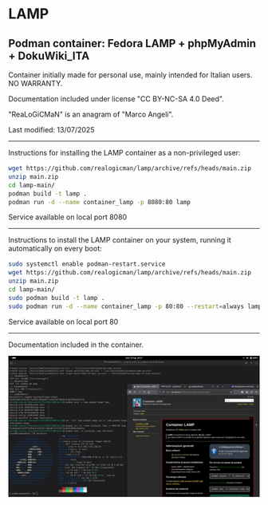 # LAMP

## Podman container: Fedora LAMP + phpMyAdmin + DokuWiki_ITA

Container initially made for personal use, mainly intended for Italian users. NO WARRANTY.

Documentation included under license "CC BY-NC-SA 4.0 Deed".

"ReaLoGiCMaN" is an anagram of "Marco Angeli".

Last modified: 13/07/2025

----

Instructions for installing the LAMP container as a non-privileged user:

```bash
wget https://github.com/realogicman/lamp/archive/refs/heads/main.zip
unzip main.zip
cd lamp-main/ 
podman build -t lamp .
podman run -d --name container_lamp -p 8080:80 lamp
```

Service available on local port 8080

----

Instructions to install the LAMP container on your system, running it automatically on every boot:

```bash
sudo systemctl enable podman-restart.service
wget https://github.com/realogicman/lamp/archive/refs/heads/main.zip
unzip main.zip
cd lamp-main/ 
sudo podman build -t lamp .
sudo podman run -d --name container_lamp -p 80:80 --restart=always lamp
```

Service available on local port 80

----

Documentation included in the container.

![](lamp.webp)
